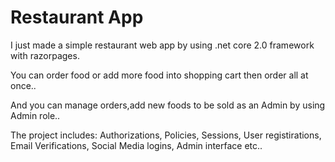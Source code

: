 # Restaurant App

I just made a simple restaurant web app by using .net core 2.0 framework with razorpages. 

You can order food or add more food into shopping cart then order all at once.. 

And you can manage orders,add new foods to be sold as an Admin by using Admin role..

The project includes: Authorizations, Policies, Sessions, User registirations, Email Verifications, Social Media logins, Admin interface etc..
